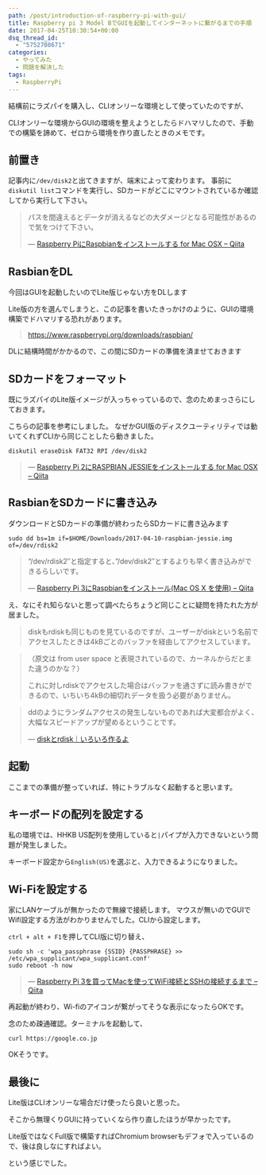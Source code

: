 ```yaml
---
path: /post/introduction-of-raspberry-pi-with-gui/
title: Raspberry pi 3 Model BでGUIを起動してインターネットに繋がるまでの手順
date: 2017-04-25T10:30:54+00:00
dsq_thread_id:
  - "5752708671"
categories:
  - やってみた
  - 問題を解決した
tags:
  - RaspberryPi
---
```

結構前にラズパイを購入し、CLIオンリーな環境として使っていたのですが、
  
CLIオンリーな環境からGUIの環境を整えようとしたらドハマリしたので、手動での構築を諦めて、ゼロから環境を作り直したときのメモです。

<!--more-->

前置き
----------------------------------------


記事内に`/dev/disk2`と出てきますが、端末によって変わります。 事前に`diskutil list`コマンドを実行し、SDカードがどこにマウントされているか確認してから実行して下さい。

> パスを間違えるとデータが消えるなどの大ダメージとなる可能性があるので気をつけて下さい。
> 
> &mdash; [Raspberry PiにRaspbianをインストールする for Mac OSX &#8211; Qiita](http://qiita.com/ttyokoyama/items/7afe6404fd8d3e910d09)

RasbianをDL
----------------------------------------


今回はGUIを起動したいのでLite版じゃない方をDLします
  
Lite版の方を選んでしまうと、この記事を書いたきっかけのように、GUIの環境構築でドハマリする恐れがあります。

> <https://www.raspberrypi.org/downloads/raspbian/>

DLに結構時間がかかるので、この間にSDカードの準備を済ませておきます

SDカードをフォーマット
----------------------------------------


既にラズパイのLite版イメージが入っちゃっているので、念のためまっさらにしておきます。

こちらの記事を参考にしました。 なぜかGUI版のディスクユーティリティでは動いてくれずCLIから同じことしたら動きました。


```
diskutil eraseDisk FAT32 RPI /dev/disk2
```


> &mdash; [Raspberry Pi 2にRASPBIAN JESSIEをインストールする for Mac OSX &#8211; Qiita](http://qiita.com/moutend/items/7ede458aec97056dfd5e#sd%E3%82%AB%E3%83%BC%E3%83%89%E3%81%AE%E3%83%95%E3%82%A9%E3%83%BC%E3%83%9E%E3%83%83%E3%83%88)

RasbianをSDカードに書き込み
----------------------------------------


ダウンロードとSDカードの準備が終わったらSDカードに書き込みます


```
sudo dd bs=1m if=$HOME/Downloads/2017-04-10-raspbian-jessie.img of=/dev/rdisk2
```


> &#8220;/dev/rdisk2&#8243;と指定すると、&#8221;/dev/disk2&#8243;とするよりも早く書き込みができるらしいです。
> 
> &mdash; [Raspberry Pi 3にRaspbianをインストール(Mac OS X を使用) &#8211; Qiita](http://qiita.com/onlyindreams/items/acc70807b69b43e176bf)

え、なにそれ知らないと思って調べたらちょうど同じことに疑問を持たれた方が居ました。

> diskもrdiskも同じものを見ているのですが、ユーザーがdiskという名前でアクセスしたときは4kBごとのバッファを経由してアクセスしています。
    
> （原文は from user space と表現されているので、カーネルからだとまた違うのかな？）
> 
> これに対しrdiskでアクセスした場合はバッファを通さずに読み書きができるので、いちいち4kBの細切れデータを扱う必要がありません。
    
> ddのようにランダムアクセスの発生しないものであれば大変都合がよく、大幅なスピードアップが望めるということです。
> 
> &mdash; [diskとrdisk｜いろいろ作るよ](http://www.iroiro-making.com/disk-and-rdisk.html)

起動
----------------------------------------


ここまでの準備が整っていれば、特にトラブルなく起動すると思います。

キーボードの配列を設定する
----------------------------------------


私の環境では、HHKB US配列を使用していると`|`パイプが入力できないという問題が発生しました。
  
キーボード設定から`English(US)`を選ぶと、入力できるようになりました。

Wi-Fiを設定する
----------------------------------------


家にLANケーブルが無かったので無線で接続します。 マウスが無いのでGUIでWifi設定する方法がわかりませんでした。CLIから設定します。
  
`ctrl + alt + F1`を押してCLI版に切り替え、


```
sudo sh -c 'wpa_passphrase {SSID} {PASSPHRASE} >> /etc/wpa_supplicant/wpa_supplicant.conf'
sudo reboot -h now
```


> &mdash; [Raspberry Pi 3を買ってMacを使ってWiFi接続とSSHの接続するまで &#8211; Qiita](http://qiita.com/toshihirock/items/8e7f0887b565defe7989)

再起動が終わり、Wi-fiのアイコンが繋がってそうな表示になったらOKです。
  
念のため疎通確認。ターミナルを起動して、


```
curl https://google.co.jp
```


OKそうです。

最後に
----------------------------------------


Lite版はCLIオンリーな場合だけ使ったら良いと思った。
  
そこから無理くりGUIに持っていくなら作り直したほうが早かったです。

Lite版ではなくFull版で構築すればChromium browserもデフォで入っているので、後は良しなにすればよい。
  
という感じでした。

<div style="font-size:0px;height:0px;line-height:0px;margin:0;padding:0;clear:both">
</div>